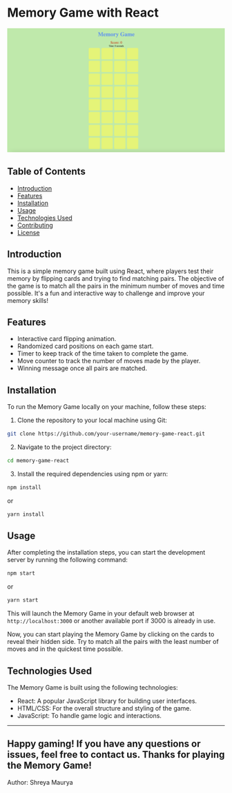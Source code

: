 # Memory Game with React

![Memory Game](https://github.com/shreyamaurya029/memory-game/blob/main/ss.png)

## Table of Contents
- [Introduction](#introduction)
- [Features](#features)
- [Installation](#installation)
- [Usage](#usage)
- [Technologies Used](#technologies-used)
- [Contributing](#contributing)
- [License](#license)

## Introduction

This is a simple memory game built using React, where players test their memory by flipping cards and trying to find matching pairs. The objective of the game is to match all the pairs in the minimum number of moves and time possible. It's a fun and interactive way to challenge and improve your memory skills!

## Features

- Interactive card flipping animation.
- Randomized card positions on each game start.
- Timer to keep track of the time taken to complete the game.
- Move counter to track the number of moves made by the player.
- Winning message once all pairs are matched.

## Installation

To run the Memory Game locally on your machine, follow these steps:

1. Clone the repository to your local machine using Git:

```bash
git clone https://github.com/your-username/memory-game-react.git
```

2. Navigate to the project directory:

```bash
cd memory-game-react
```

3. Install the required dependencies using npm or yarn:

```bash
npm install
```
or
```bash
yarn install
```

## Usage

After completing the installation steps, you can start the development server by running the following command:

```bash
npm start
```
or
```bash
yarn start
```

This will launch the Memory Game in your default web browser at `http://localhost:3000` or another available port if 3000 is already in use.

Now, you can start playing the Memory Game by clicking on the cards to reveal their hidden side. Try to match all the pairs with the least number of moves and in the quickest time possible.

## Technologies Used

The Memory Game is built using the following technologies:

- React: A popular JavaScript library for building user interfaces.
- HTML/CSS: For the overall structure and styling of the game.
- JavaScript: To handle game logic and interactions.



---
Happy gaming! If you have any questions or issues, feel free to contact us. Thanks for playing the Memory Game!
---
Author:
Shreya Maurya
